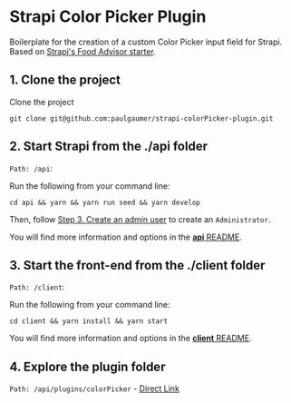 # Strapi Color Picker Plugin

Boilerplate for the creation of a custom Color Picker input field for Strapi. Based on [Strapi's Food Advisor starter](https://github.com/strapi/foodadvisor).

## 1. Clone the project

Clone the project

```
git clone git@github.com:paulgaumer/strapi-colorPicker-plugin.git
```

## 2. Start Strapi from the ./api folder

`Path: /api`:

Run the following from your command line:

```
cd api && yarn && yarn run seed && yarn develop
```

Then, follow [Step 3. Create an admin user](https://strapi.io/documentation/3.0.0-beta.x/getting-started/quick-start-tutorial.html#_3-create-an-admin-user) to create an `Administrator`.

You will find more information and options in the [**api** README](./api).

## 3. Start the front-end from the ./client folder

`Path: /client`:

Run the following from your command line:

```
cd client && yarn install && yarn start
```

You will find more information and options in the [**client** README](./client).

## 4. Explore the plugin folder

`Path: /api/plugins/colorPicker` - [Direct Link](https://github.com/paulgaumer/strapi-colorPicker-plugin/tree/main/api/plugins/colorpicker)
